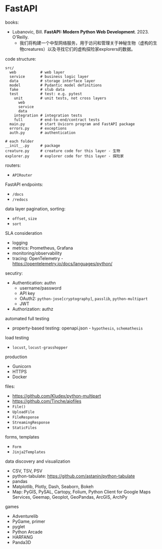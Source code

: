 # FastAPI

books:
* Lubanovic, Bill. **FastAPI: Modern Python Web Development**. 2023. O’Reilly.
  * 我们将构建一个中型网络服务，用于访问和管理关于神秘生物（虚构的生物creatures）以及寻找它们的虚构探险家explorers的数据。

code structure:
```shell
src/
  web           # web layer
  service       # business logic layer
  data          # storage interface layer
  model         # Pydantic model definitions
  fake          # stub data
  test          # test: e.g. pytest
    unit        # unit tests, not cross layers
      web
      service
      data
    integration # integration tests
    full        # end-to-end/contract tests
  main.py       # start Uvicorn program and FastAPI package
  errors.py     # exceptions
  auth.py       # authentication

# each folder
__init__.py     # package
creature.py     # creature code for this layer - 生物
explorer.py     # explorer code for this layer - 探险家
```

routers:
- `APIRouter`

FastAPI endpoints:
- `/docs`
- `/redocs`

data layer pagination, sorting:
- `offset`, `size`
- `sort`

SLA consideration
- logging 
- metrics: Prometheus, Grafana
- monitoring/observability
- tracing: OpenTelemetry - https://opentelemetry.io/docs/languages/python/

secutiry:
- Authentication: authn
  - username/password
  - API key
  - OAuth2: `python-jose[cryptography]`, `passlib`, `python-multipart`
  - JWT
- Authorization: authz

automated full testing
- property-based testing: openapi.json - `hypothesis`, `schemathesis`

load testing
- `locust`, `locust-grasshopper`

production
- Gunicorn
- HTTPS
- Docker

files:
* https://github.com/Kludex/python-multipart
* https://github.com/Tinche/aiofiles
* `File()`
* `UploadFile`
* `FileResponse`
* `StreamingResponse`
* `StaticFiles`

forms, templates
- `Form`
- `Jinja2Templates`

data discovery and visualization
- CSV, TSV, PSV
- python-tabulate: https://github.com/astanin/python-tabulate
- pandas
- Matplotlib, Plotly, Dash, Seaborn, Bokeh
- Map: PyGIS, PySAL, Cartopy, Folium, Python Client for Google Maps Services, Geemap, Geoplot, GeoPandas, ArcGIS, ArchPy

games
- Adventurelib
- PyGame, primer
- pyglet
- Python Arcade
- HARFANG
- Panda3D